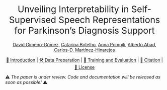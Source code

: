 <h1 align="center"><span style="font-weight:normal">Unveiling Interpretability in Self-Supervised Speech Representations for Parkinson’s Diagnosis Support</h1>
  
<div align="center">
  
[David Gimeno-Gómez](https://scholar.google.es/citations?user=DVRSla8AAAAJ&hl=en), [Catarina Botelho](https://scholar.google.com/citations?user=d-xmVlUAAAAJ&hl=en), [Anna Pompili](https://scholar.google.pt/citations?user=ZiB_o6kAAAAJ&hl=en), [Alberto Abad](https://scholar.google.pt/citations?user=M5hzAIwAAAAJ&hl=en), [Carlos-D. Martínez-Hinarejos](https://scholar.google.es/citations?user=HFKXPH8AAAAJ&hl=en)
</div>

<div align="center">
  
[📘 Introduction](#intro) |
[🛠️ Data Preparation](#preparation) |
[💪 Training and Evaluation](#training) |
[📖 Citation](#citation) |
[📝 License](#license)
</div>


⚠️ *The paper is under review. Code and documentation will be released as soon as possible!* ⚠️
